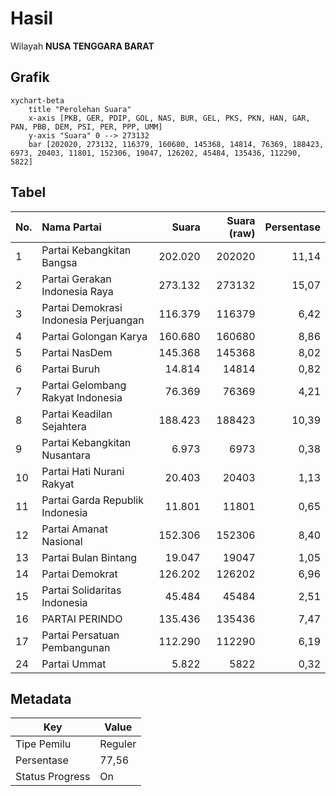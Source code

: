 # Hasil

Wilayah **NUSA TENGGARA BARAT**

## Grafik

```mermaid
xychart-beta
    title "Perolehan Suara"
    x-axis [PKB, GER, PDIP, GOL, NAS, BUR, GEL, PKS, PKN, HAN, GAR, PAN, PBB, DEM, PSI, PER, PPP, UMM]
    y-axis "Suara" 0 --> 273132
    bar [202020, 273132, 116379, 160680, 145368, 14814, 76369, 188423, 6973, 20403, 11801, 152306, 19047, 126202, 45484, 135436, 112290, 5822]
```

## Tabel

| No. | Nama Partai                           | Suara   | Suara (raw) | Persentase |
|:--- |:------------------------------------- | -------:| -----------:| ----------:|
| 1   | Partai Kebangkitan Bangsa             | 202.020 | 202020      | 11,14      |
| 2   | Partai Gerakan Indonesia Raya         | 273.132 | 273132      | 15,07      |
| 3   | Partai Demokrasi Indonesia Perjuangan | 116.379 | 116379      | 6,42       |
| 4   | Partai Golongan Karya                 | 160.680 | 160680      | 8,86       |
| 5   | Partai NasDem                         | 145.368 | 145368      | 8,02       |
| 6   | Partai Buruh                          | 14.814  | 14814       | 0,82       |
| 7   | Partai Gelombang Rakyat Indonesia     | 76.369  | 76369       | 4,21       |
| 8   | Partai Keadilan Sejahtera             | 188.423 | 188423      | 10,39      |
| 9   | Partai Kebangkitan Nusantara          | 6.973   | 6973        | 0,38       |
| 10  | Partai Hati Nurani Rakyat             | 20.403  | 20403       | 1,13       |
| 11  | Partai Garda Republik Indonesia       | 11.801  | 11801       | 0,65       |
| 12  | Partai Amanat Nasional                | 152.306 | 152306      | 8,40       |
| 13  | Partai Bulan Bintang                  | 19.047  | 19047       | 1,05       |
| 14  | Partai Demokrat                       | 126.202 | 126202      | 6,96       |
| 15  | Partai Solidaritas Indonesia          | 45.484  | 45484       | 2,51       |
| 16  | PARTAI PERINDO                        | 135.436 | 135436      | 7,47       |
| 17  | Partai Persatuan Pembangunan          | 112.290 | 112290      | 6,19       |
| 24  | Partai Ummat                          | 5.822   | 5822        | 0,32       |


## Metadata

| Key             | Value   |
| --------------- | ------- |
| Tipe Pemilu     | Reguler |
| Persentase      | 77,56   |
| Status Progress | On      |




